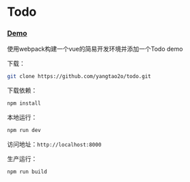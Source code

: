 # Todo
### [Demo](http://www.shinvey.com/)
使用webpack构建一个vue的简易开发环境并添加一个Todo demo

下载：
```bash
git clone https://github.com/yangtao2o/todo.git
```

下载依赖：
```bash
npm install
```

本地运行：
```bash
npm run dev
```

访问地址：`http://localhost:8000`

生产运行：
```bash
npm run build
```
